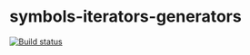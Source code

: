 # symbols-iterators-generators

[![Build status](https://ci.appveyor.com/api/projects/status/mbfsy336wh9emxc7?svg=true)](https://ci.appveyor.com/project/korobprog/typescript)
